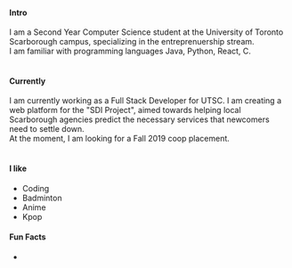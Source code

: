
#### Intro
I am a Second Year Computer Science student at the University of Toronto Scarborough campus, specializing in the entreprenuership stream.
<br>
I am familiar with programming languages Java, Python, React, C. 
<br><br>
#### Currently
I am currently working as a Full Stack Developer for UTSC. I am creating a web platform for the "SDI Project", aimed towards helping local Scarborough agencies predict the necessary services that newcomers need to settle down.
<br>
At the moment, I am looking for a Fall 2019 coop placement.
<br><br>
<!-- <br><br>
#### Some History -->
#### I like
- Coding
- Badminton
- Anime
- Kpop

#### Fun Facts
- 

